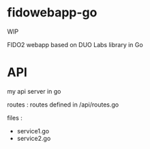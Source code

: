 # fidowebapp-go
WIP

FIDO2 webapp based on DUO Labs library in Go
# API 

my api server in go 

routes : 
routes defined in /api/routes.go

files : 
- service1.go
- service2.go
